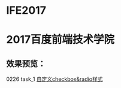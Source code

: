 # IFE2017
2017百度前端技术学院
=========
效果预览：
------
0226 task_1 [自定义checkbox&radio样式](https://recluse007.github.io/IFE2017/task_1/index.html) <br>
